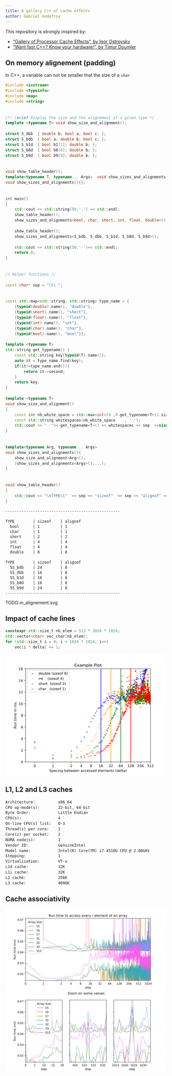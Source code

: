 ```yaml
---
title: A gallery C++ of cache effects
author: Gabriel Godefroy
---
```


This repository is strongly inspired by:

 * [“Gallery of Processor Cache Effects“, by Igor Ostrovsky](http://igoro.com/archive/gallery-of-processor-cache-effects/)
 * [“Want fast C++? Know your hardware!“, by Timur Doumler](https://www.youtube.com/watch?v=BP6NxVxDQIs)

## On memory alignement  (padding)

In C++, a variable can not be smaller that the size of a `char` 

```cpp
#include <iostream>
#include <typeinfo>
#include <map>
#include <string>


/*! \brief Display the size and the alignement of a given type */
template <typename T> void show_size_and_alignment();

struct S_dbb  { double b; bool a; bool c; };
struct S_bdb  { bool a; double b; bool c; };
struct S_b1d  { bool b1[1]; double b; };
struct S_b8d  { bool b8[8]; double b; };
struct S_b9d  { bool b9[9]; double b; };


void show_table_header();  
template<typename T, typename... Args>  void show_sizes_and_alignments();
void show_sizes_and_alignments(){};


int main()
{
    std::cout << std::string(50,'-') << std::endl;
    show_table_header();
    show_sizes_and_alignments<bool, char, short, int, float, double>();
    
    show_table_header();
    show_sizes_and_alignments<S_bdb, S_dbb, S_b1d, S_b8d, S_b9d>();
    
    std::cout << std::string(50,'-')<< std::endl;
    return 0;
}


// Helper functions //

const char* sep = "\t| ";


const std::map<std::string, std::string> type_name = {
    {typeid(double).name(), "double"},
    {typeid(short).name(), "short"},
    {typeid(float).name(), "float"},
    {typeid(int).name(), "int"},
    {typeid(char).name(), "char"},
    {typeid(bool).name(), "bool"}};

template <typename T>
std::string get_typename() {
    const std::string key{typeid(T).name()};
    auto it = type_name.find(key);
    if(it!=type_name.end()){
        return it->second;
    }
    return key;
} 

template <typename T>
void show_size_and_alignment()
{
    const int nb_white_space = std::max<int>(0 ,8-get_typename<T>().size());
    const std::string whitespaces(nb_white_space    , ' ');
    std::cout << "  "<< get_typename<T>() << whitespaces << sep  <<sizeof(T) << " \t" <<sep  << alignof(T) << std::endl;
}


template<typename Arg, typename... Args>  
void show_sizes_and_alignments(){
    show_size_and_alignment<Arg>();
    (show_sizes_and_alignments<Args>(),...);
}


void show_table_header()
{
    std::cout << "\nTYPE\t"  << sep << "sizeof"  << sep << "alignof" << std::endl;
}

```

```
--------------------------------------------------

TYPE		| sizeof	| alignof
  bool    	| 1 		| 1
  char    	| 1 		| 1
  short   	| 2 		| 2
  int     	| 4 		| 4
  float   	| 4 		| 4
  double  	| 8 		| 8

TYPE		| sizeof	| alignof
  5S_bdb  	| 24 		| 8
  5S_dbb  	| 16 		| 8
  5S_b1d  	| 16 		| 8
  5S_b8d  	| 16 		| 8
  5S_b9d  	| 24 		| 8
--------------------------------------------------

```

TODO m_alignement.svg


## Impact of cache lines

```cpp
constexpr std::size_t nb_elem = 513 * 1024 * 1024;
std::vector<char> vec_char(nb_elem);
for (std::size_t i = 0; i < 1024 * 1024; i++)
    vec[i * delta] += 1;
```


![The impact of cache lines on ](m_cache_lines.png)


## L1, L2 and L3 caches

```txt
Architecture:          x86_64
CPU op-mode(s):        32-bit, 64-bit
Byte Order:            Little Endian
CPU(s):                4
On-line CPU(s) list:   0-3
Thread(s) per core:    2
Core(s) per socket:    2
NUMA node(s):          1
Vendor ID:             GenuineIntel
Model name:            Intel(R) Core(TM) i7-4510U CPU @ 2.00GHz
Stepping:              1
Virtualization:        VT-x
L1d cache:             32K
L1i cache:             32K
L2 cache:              256K
L3 cache:              4096K
```



## Cache associativity

![The impact of cache lines on cache associativity](m_cache_associativity.png)
![The impact of cache lines on cache associativity](m_cache_associativity_zoom.png)